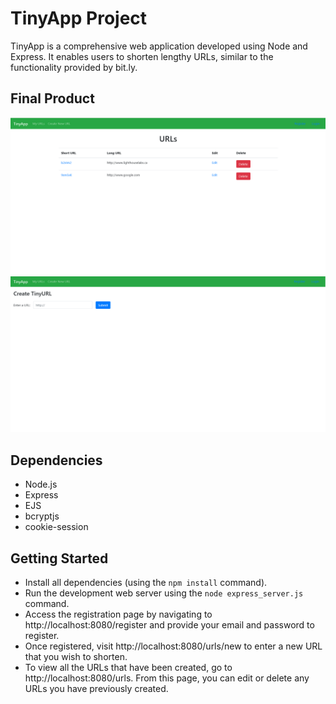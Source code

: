 # TinyApp Project

TinyApp is a comprehensive web application developed using Node and Express. It enables users to shorten lengthy URLs, similar to the functionality provided by bit.ly.

## Final Product

!["TinyApp URLS"](https://github.com/Alberto-Jordan/tinyapp/blob/master/docs/TinyApp-URLS.png)
!["TinyAPP URLS NEW"](https://github.com/Alberto-Jordan/tinyapp/blob/master/docs/TinyApp-URLS-NEW.png)

## Dependencies

- Node.js
- Express
- EJS
- bcryptjs
- cookie-session

## Getting Started

- Install all dependencies (using the `npm install` command).
- Run the development web server using the `node express_server.js` command.
- Access the registration page by navigating to http://localhost:8080/register and provide your email and password to register.
- Once registered, visit http://localhost:8080/urls/new to enter a new URL that you wish to shorten.
- To view all the URLs that have been created, go to http://localhost:8080/urls. From this page, you can edit or delete any URLs you have previously created.

